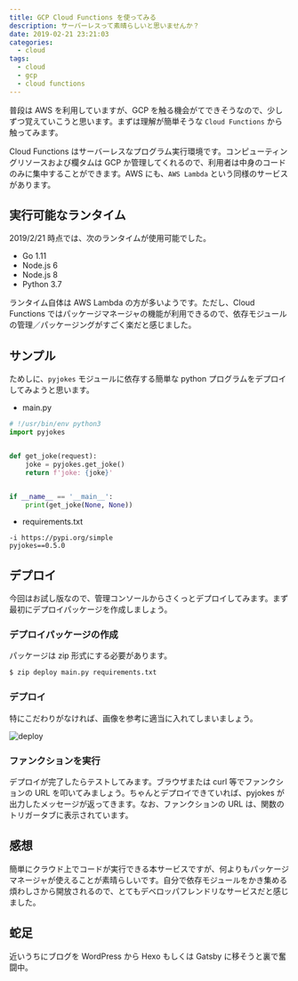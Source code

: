 ```yaml
---
title: GCP Cloud Functions を使ってみる
description: サーバーレスって素晴らしいと思いませんか？
date: 2019-02-21 23:21:03
categories:
  - cloud
tags:
  - cloud
  - gcp
  - cloud functions
---
```


普段は AWS を利用していますが、GCP を触る機会がてできそうなので、少しずつ覚えていこうと思います。まずは理解が簡単そうな `Cloud Functions` から触ってみます。

Cloud Functions はサーバーレスなプログラム実行環境です。コンピューティングリソースおよび欄タムは GCP か管理してくれるので、利用者は中身のコードのみに集中することができます。AWS にも、`AWS Lambda` という同様のサービスがあります。

実行可能なランタイム
---

2019/2/21 時点では、次のランタイムが使用可能でした。

* Go 1.11
* Node.js 6
* Node.js 8
* Python 3.7

ランタイム自体は AWS Lambda の方が多いようです。ただし、Cloud Functions ではパッケージマネージャの機能が利用できるので、依存モジュールの管理／パッケージングがすごく楽だと感じました。

サンプル
---

ためしに、`pyjokes` モジュールに依存する簡単な python プログラムをデプロイしてみようと思います。

* main.py

```python
# !/usr/bin/env python3
import pyjokes


def get_joke(request):
    joke = pyjokes.get_joke()
    return f'joke: {joke}'


if __name__ == '__main__':
    print(get_joke(None, None))
```

* requirements.txt

```text
-i https://pypi.org/simple
pyjokes==0.5.0
```

デプロイ
---

今回はお試し版なので、管理コンソールからさくっとデプロイしてみます。まず最初にデプロイパッケージを作成しましょう。

### デプロイパッケージの作成

パッケージは zip 形式にする必要があります。

```bash
$ zip deploy main.py requirements.txt
```

### デプロイ

特にこだわりがなければ、画像を参考に適当に入れてしまいましょう。

![deploy](https://www.evernote.com/l/AE2fWTqVnW5HZ6-3pKwFxPQwvXxsfxL7gBAB/image.png "deploy")

### ファンクションを実行

デプロイが完了したらテストしてみます。ブラウザまたは curl 等でファンクションの URL を叩いてみましょう。ちゃんとデプロイできていれば、pyjokes が出力したメッセージが返ってきます。なお、ファンクションの URL は、関数のトリガータブに表示されています。

感想
---

簡単にクラウド上でコードが実行できる本サービスですが、何よりもパッケージマネージャが使えることが素晴らしいです。自分で依存モジュールをかき集める煩わしさから開放されるので、とてもデベロッパフレンドリなサービスだと感じました。

蛇足
---

近いうちにブログを WordPress から Hexo もしくは Gatsby に移そうと裏で奮闘中。
